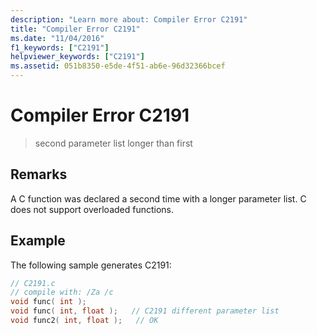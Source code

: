 ```yaml
---
description: "Learn more about: Compiler Error C2191"
title: "Compiler Error C2191"
ms.date: "11/04/2016"
f1_keywords: ["C2191"]
helpviewer_keywords: ["C2191"]
ms.assetid: 051b8350-e5de-4f51-ab6e-96d32366bcef
---
```

# Compiler Error C2191

> second parameter list longer than first

## Remarks

A C function was declared a second time with a longer parameter list. C does not support overloaded functions.

## Example

The following sample generates C2191:

```c
// C2191.c
// compile with: /Za /c
void func( int );
void func( int, float );   // C2191 different parameter list
void func2( int, float );   // OK
```
